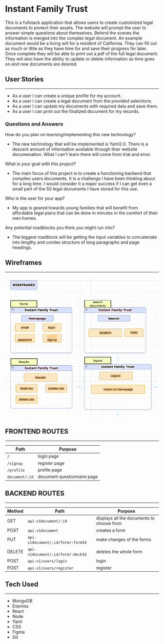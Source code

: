 #  Instant Family Trust


This is a fullstack application that allows users to create customized legal documents to protect their assets. The website will prompt the user to answer simple questions about themselves. Behind the scenes the information is merged into the complex legal document. An example document would be a living will for a resident of California. They can fill out as much or little as they have time for and save their progress for later.  Once complete they will be able to print out a pdf of the full legal document. They will also have the ability to update or delete information as time goes on and new documents are desired. 

## User Stories
---
* As a user I can create a unique profile for my account.
* As a user I can create a legal document from the provided selections.
* As a user I can update my documents with required data and save them.
* As a user I can print out the finalized document for my records.

### Questions and Answers
How do you plan on learning/implementing this new technology?
- The new technology that will be implemented is Yaml2.0. There is a descent amount of information available through thier website documenation. What I can't learn there will come from trial and error. 

What is your goal with this project?
- The main focus of this project is to create a functioning backend that compiles users documents. It is a challenge I have been thinking about for a long time. I would consider it a major success if I can get even a small part of the 50 legal documents I have stored for this use.

Who is the user for your app?
- My app is geared towards young families that will benefit from affordable legal plans that can be done in minutes in the comfort of their own homes. 

Any potential roadblocks you think you might run into?
- The biggest roadblock will be getting the input variables to concatenate into lengthy and comlex structure of long paragraphs and page headings. 


## Wireframes
---
![website](/public/wireframes/wireframes.png)

## FRONTEND ROUTES 
---
|Path | Purpose|
|----| ------ |
| `/` | login page|
| `/signup` | register page|
| `/profile` | profile page |
| `document/:id` | document questionnaire page|

## BACKEND ROUTES
---
| Method | Path | Purpose |
| ------ | -------------- | -------------------------------- |
| GET | `api-v1document/:id` | displays all the documents to choose from |
| POST | `api-v1document` | creates a form |
| PUT | `api-v1document/:id/form/:formId` | make changes of the forms |
| DELETE | `api-v1document/:id/form/:deckId` | deletes the whole form |
| POST | `api-v1/users/login` | login |
| POST | `api-v1/users/register` | register |

## Tech Used
---
* MongoDB
* Express
* React
* Node
* Yaml
* CSS
* Figma
* Git



